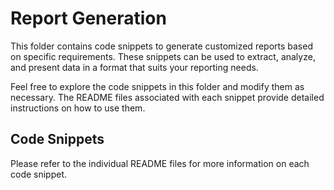 # Report Generation

This folder contains code snippets to generate customized reports based on specific requirements. These snippets can be used to extract, analyze, and present data in a format that suits your reporting needs.

Feel free to explore the code snippets in this folder and modify them as necessary. The README files associated with each snippet provide detailed instructions on how to use them.

## Code Snippets


Please refer to the individual README files for more information on each code snippet.

